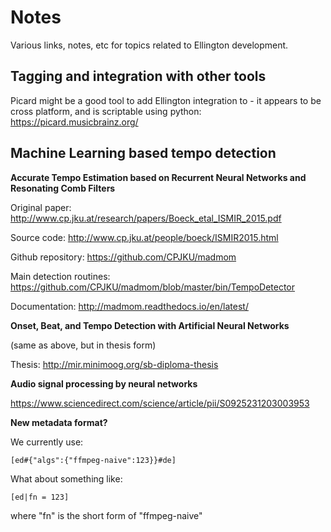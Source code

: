 # Notes

Various links, notes, etc for topics related to Ellington development. 

## Tagging and integration with other tools

Picard might be a good tool to add Ellington integration to - it appears to be cross platform, and is scriptable using python: https://picard.musicbrainz.org/

## Machine Learning based tempo detection

**Accurate Tempo Estimation based on Recurrent Neural Networks and Resonating Comb Filters**

Original paper: http://www.cp.jku.at/research/papers/Boeck_etal_ISMIR_2015.pdf

Source code: http://www.cp.jku.at/people/boeck/ISMIR2015.html

Github repository: https://github.com/CPJKU/madmom

Main detection routines: https://github.com/CPJKU/madmom/blob/master/bin/TempoDetector

Documentation: http://madmom.readthedocs.io/en/latest/

**Onset, Beat, and Tempo Detection with Artificial Neural Networks**

(same as above, but in thesis form)

Thesis: http://mir.minimoog.org/sb-diploma-thesis

**Audio signal processing by neural networks**

https://www.sciencedirect.com/science/article/pii/S0925231203003953

**New metadata format?**

We currently use:

    [ed#{"algs":{"ffmpeg-naive":123}}#de]

What about something like:

    [ed|fn = 123]

where "fn" is the short form of "ffmpeg-naive"
